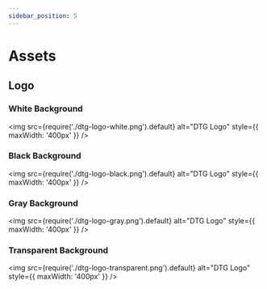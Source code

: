 ```yaml
---
sidebar_position: 5
---
```


# Assets

## Logo

### White Background
<img
  src={require('./dtg-logo-white.png').default}
  alt="DTG Logo"
  style={{ maxWidth: '400px' }}
/>

### Black Background
<img
  src={require('./dtg-logo-black.png').default}
  alt="DTG Logo"
  style={{ maxWidth: '400px' }}
/>

### Gray Background
<img
  src={require('./dtg-logo-gray.png').default}
  alt="DTG Logo"
  style={{ maxWidth: '400px' }}
/>

### Transparent Background
<img
  src={require('./dtg-logo-transparent.png').default}
  alt="DTG Logo"
  style={{ maxWidth: '400px' }}
/>